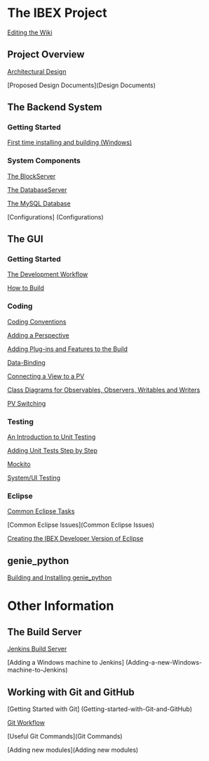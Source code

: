 # The IBEX Project #

[Editing the Wiki](Editing-the-Wiki)

## Project Overview ##

[Architectural Design](High-Level-Architectural-Design)

[Proposed Design Documents](Design Documents)

## The Backend System ##

### Getting Started

[First time installing and building (Windows)](First-time-installing-and-building-(Windows))

### System Components

[The BlockServer](BlockServer)

[The DatabaseServer](The-DatabaseServer)

[The MySQL Database](The-MySQL-Database)

[Configurations] (Configurations)

## The GUI ##

### Getting Started

[The Development Workflow](GUI-Development-Workflow)

[How to Build](Building-the-GUI)

### Coding

[Coding Conventions](GUI-Coding-Conventions)

[Adding a Perspective](Adding-a-Button-to-the-Perspective-Switcher)

[Adding Plug-ins and Features to the Build](Adding-a-Plugin-or-Feature-to-Maven-Build)

[Data-Binding](An-Introduction-to-Databinding)

[Connecting a View to a PV](Connecting-a-View-to-a-PV)

[Class Diagrams for Observables, Observers, Writables and Writers](Refactoring-for-Observables-and-Writers)

[PV Switching](PV-Switching)

### Testing

[An Introduction to Unit Testing](An-Introduction-to-Unit-Testing)

[Adding Unit Tests Step by Step](Adding-Unit-Tests)

[Mockito](Using-Mockito-for-Testing-in-the-GUI)

[System/UI Testing](System-Testing-with-RCPTT)

### Eclipse

[Common Eclipse Tasks](Common-Eclipse-Tasks)

[Common Eclipse Issues](Common Eclipse Issues)

[Creating the IBEX Developer Version of Eclipse](Creating-the-IBEX-Developer-Version-of-Eclipse)

## genie_python ##

[Building and Installing genie_python](Building-and-installing-genie_python)

# Other Information #

## The Build Server

[Jenkins Build Server](Jenkins-Build-Server)

[Adding a Windows machine to Jenkins] (Adding-a-new-Windows-machine-to-Jenkins)

## Working with Git and GitHub ##

[Getting Started with Git] (Getting-started-with-Git-and-GitHub)

[Git Workflow](Git-Cribs)

[Useful Git Commands](Git Commands)

[Adding new modules](Adding new modules)
